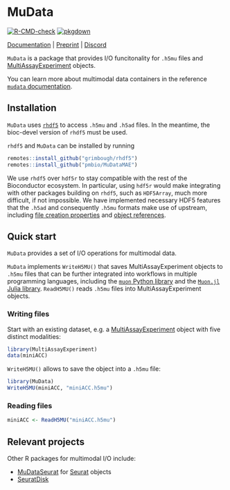 # MuData

[![R-CMD-check](https://github.com/PMBio/MuDataMAE/workflows/R-CMD-check/badge.svg)](https://github.com/PMBio/MuDataMAE/actions) [![pkgdown](https://github.com/PMBio/MuDataMAE/workflows/pkgdown/badge.svg)](https://github.com/PMBio/MuDataMAE/actions)

[Documentation](https://pmbio.github.io/MuDataMAE/) | [Preprint](https://www.biorxiv.org/content/10.1101/2021.06.01.445670v1) | [Discord](https://discord.com/invite/MMsgDhnSwQ)

`MuData` is a package that provides I/O funcitonality for `.h5mu` files and [MultiAssayExperiment](http://waldronlab.io/MultiAssayExperiment/) objects.

You can learn more about multimodal data containers in the reference [`mudata` documentation](https://mudata.readthedocs.io/en/latest/io/mudata.html).

## Installation

`MuData` uses [`rhdf5`](https://bioconductor.org/packages/devel/bioc/html/rhdf5.html) to access `.h5mu` and `.h5ad` files. In the meantime, the bioc-devel version of `rhdf5` must be used. 

`rhdf5` and `MuData` can be installed by running

```R
remotes::install_github("grimbough/rhdf5")
remotes::install_github("pmbio/MuDataMAE")
```

We use `rhdf5` over `hdf5r` to stay compatible with the rest of the Bioconductor ecosystem.
In particular, using `hdf5r` would make integrating with other packages building on `rhdf5`, such as `HDF5Array`, much more difficult, if not impossible. We have implemented necessary HDF5 features that the `.h5ad` and consequently `.h5mu` formats make use of upstream, including [file creation properties](https://github.com/grimbough/rhdf5/pull/95) and [object references](https://github.com/grimbough/rhdf5/pull/96).


## Quick start

`MuData` provides a set of I/O operations for multimodal data.

`MuData` implements `WriteH5MU()` that saves MultiAssayExperiment objects to `.h5mu` files that can be further integrated into workflows in multiple programming languages, including the [`muon` Python library](https://github.com/pmbio/muon) and the [`Muon.jl` Julia library](https://github.com/pmbio/Muon.jl). `ReadH5MU()` reads `.h5mu` files into MultiAssayExperiment objects.


### Writing files

Start with an existing dataset, e.g. a [MultiAssayExperiment](http://waldronlab.io/MultiAssayExperiment/) object with five distinct modalities:

```R
library(MultiAssayExperiment)
data(miniACC)
```

`WriteH5MU()` allows to save the object into a `.h5mu` file:

```R
library(MuData)
WriteH5MU(miniACC, "miniACC.h5mu")
```

### Reading files

```R
miniACC <- ReadH5MU("miniACC.h5mu")
```

## Relevant projects

Other R packages for multimodal I/O include:

- [MuDataSeurat](https://github.com/PMBio/MuDataSeurat) for [Seurat](https://github.com/satijalab/seurat/) objects
- [SeuratDisk](https://github.com/mojaveazure/seurat-disk)

